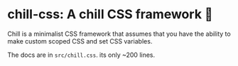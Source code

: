 # chill-css: A chill CSS framework 🧊

Chill is a minimalist CSS framework that assumes that you have the ability to make custom scoped CSS and set CSS variables.

The docs are in `src/chill.css`. its only ~200 lines.
